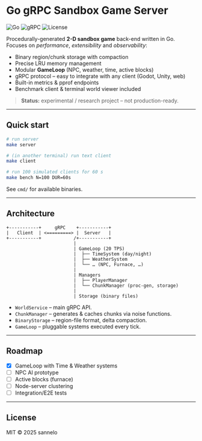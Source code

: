 # Go gRPC Sandbox Game Server

![Go](https://img.shields.io/badge/Go-1.22+-00ADD8?logo=go) ![gRPC](https://img.shields.io/badge/gRPC-Protocol-3362?logo=google-cloud) ![License](https://img.shields.io/github/license/sannelo/go-grpc-sandbox-game)

Procedurally-generated **2-D sandbox game** back-end written in Go.  
Focuses on *performance*, *extensibility* and *observability*:

* Binary region/chunk storage with compaction  
* Precise LRU memory management  
* Modular **GameLoop** (NPC, weather, time, active blocks)  
* gRPC protocol – easy to integrate with any client (Godot, Unity, web)  
* Built-in metrics & pprof endpoints  
* Benchmark client & terminal world viewer included

> **Status:** experimental / research project – not production-ready.

---

## Quick start

```bash
# run server
make server

# (in another terminal) run text client
make client

# run 100 simulated clients for 60 s
make bench N=100 DUR=60s
```

See `cmd/` for available binaries.

---

## Architecture

```
+-----------+     gRPC    +-----------+
|   Client  | <=========> |  Server   |
+-----------+            /+-----------+
                         |
                         | GameLoop (20 TPS)
                         |  ├── TimeSystem (day/night)
                         |  ├── WeatherSystem
                         |  └── … (NPC, Furnace, …)
                         |
                         | Managers
                         |  ├── PlayerManager
                         |  └── ChunkManager (proc-gen, storage)
                         |
                         | Storage (binary files)
```

* `WorldService` – main gRPC API.  
* `ChunkManager` – generates & caches chunks via noise functions.  
* `BinaryStorage` – region-file format, delta compaction.  
* `GameLoop` – pluggable systems executed every tick.

---

## Roadmap

- [x] GameLoop with Time & Weather systems  
- [ ] NPC AI prototype  
- [ ] Active blocks (furnace)  
- [ ] Node-server clustering  
- [ ] Integration/E2E tests

---

## License

MIT © 2025 sannelo